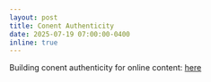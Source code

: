 ```yaml
---
layout: post
title: Conent Authenticity
date: 2025-07-19 07:00:00-0400
inline: true
---
```


Building conent authenticity for online content: <a href="https://nadgowdas.github.io/blog/2025/regulating_ai/" target="blank">here</a> 

 
